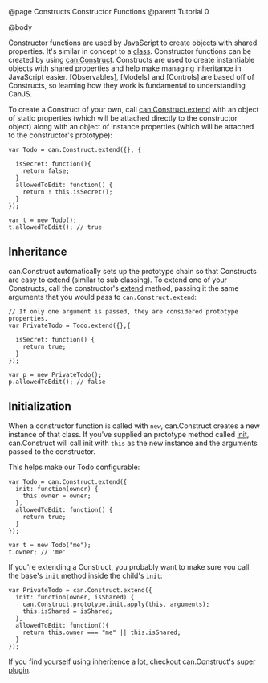 @page Constructs Constructor Functions
@parent Tutorial 0

@body  

Constructor functions are used by JavaScript to create objects with shared properties.  It's
similar in concept to a [class](http://en.wikipedia.org/wiki/Class_(computer_programming)).  Constructor
functions can be created by using
[can.Construct](../docs/can.Construct.html). Constructs are used to create
instantiable objects with shared properties and help make managing inheritance
in JavaScript easier. [Observables], [Models] and
[Controls] are based off of Constructs, so learning how they work is
fundamental to understanding CanJS.

To create a Construct of your own, call [can.Construct.extend](../docs/can.Construct.extend.html) with an object of static
properties (which will be attached directly to the constructor object) along
with an object of instance properties (which will be attached to the
constructor's prototype):

    var Todo = can.Construct.extend({}, {
    
      isSecret: function(){
        return false;
      }
	  allowedToEdit: function() {
		return ! this.isSecret();
      }
    });

    var t = new Todo();
    t.allowedToEdit(); // true

## Inheritance 

can.Construct automatically sets up the prototype chain so that
Constructs are easy to extend (similar to sub classing). To extend one 
of your Constructs, call the constructor's [extend](../docs/can.Construct.extend.html) method, passing it the same arguments that you would pass to
`can.Construct.extend`:


    // If only one argument is passed, they are considered prototype properties.
    var PrivateTodo = Todo.extend({},{
	
	  isSecret: function() {
		return true;
	  }
    });

    var p = new PrivateTodo();
    p.allowedToEdit(); // false


## Initialization 

When a constructor function is called
with `new`, can.Construct creates a new instance of that class. If you've
supplied an prototype method called
[init](../docs/can.Construct.prototype.init.html), can.Construct will
call init with `this` as the new instance and the arguments passed to the
constructor.

This helps make our Todo configurable:

```
var Todo = can.Construct.extend({
  init: function(owner) {
    this.owner = owner;
  },
  allowedToEdit: function() {
    return true;
  }
});

var t = new Todo("me");
t.owner; // 'me'
```

If you're extending a Construct, you probably want to make sure you call the
base's `init` method inside the child's `init`:

```
var PrivateTodo = can.Construct.extend({
  init: function(owner, isShared) {
    can.Construct.prototype.init.apply(this, arguments);
    this.isShared = isShared;
  },
  allowedToEdit: function(){
    return this.owner === "me" || this.isShared;
  }
});
```

If you find yourself using inheritence a lot, checkout can.Construct's [super plugin](../docs/can.Construct.super.html).
